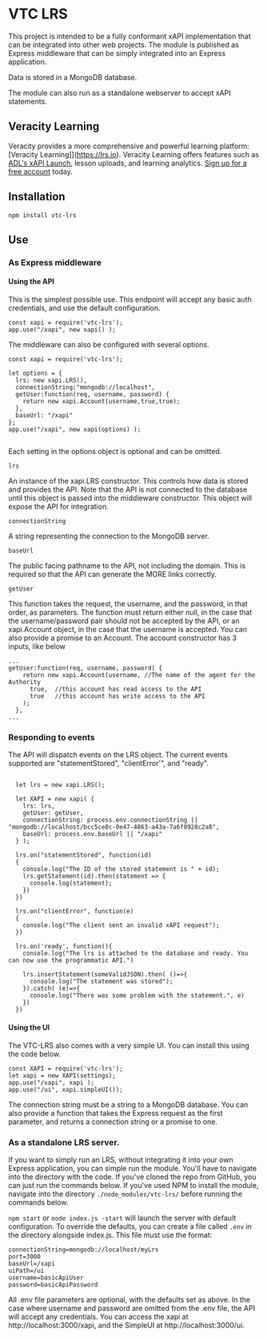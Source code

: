 # VTC LRS

This project is intended to be a fully conformant xAPI implementation that can be integrated into other web projects. The module is published as Express middleware that can be simply integrated into an Express application. 

Data is stored in a MongoDB database.

The module can also run as a standalone webserver to accept xAPI statements. 

## Veracity Learning
Veracity provides a more comprehensive and powerful learning platform: [Veracity Learning]](https://lrs.io). Veracity Learning 
offers features such as [ADL's xAPI Launch](https://github.com/adlnet/xapi-launch), lesson uploads, and learning analytics. [Sign up for a free account](https://lrs.io/ui/users/create/) today.

## Installation

`npm install vtc-lrs`

## Use

### As Express middleware

#### Using the API 
This is the simplest possible use. This endpoint will accept any basic auth credentials, and use the default configuration.
```
const xapi = require('vtc-lrs');
app.use("/xapi", new xapi() );

```

The middleware can also be configured with several options.
```
const xapi = require('vtc-lrs');

let options = {
  lrs: new xapi.LRS(),  
  connectionString:"mongodb://localhost",
  getUser:function(req, username, password) {
    return new xapi.Account(username,true,true);
  },
  baseUrl: "/xapi"
};
app.use("/xapi", new xapi(options) );


```

Each setting in the options object is optional and can be omitted. 

`lrs` 

An instance of the xapi.LRS constructor. This controls how data is stored and provides the API. Note that the API is not connected to the database until this object is passed into the middleware constructor. This object will expose the API for integration.


`connectionString`

A string representing the connection to the MongoDB server. 

`baseUrl`

The public facing pathname to the API, not including the domain. This is required so that the API can generate the MORE links correctly.  

`getUser`

This function takes the request, the username, and the password, in that order, as parameters. The function must return either null, in the case that the username/password pair should not be accepted by the API, or an xapi.Account object, in the case that the username is accepted. You can also provide a promise to an Account. The account constructor has 3 inputs, like below

```
...
getUser:function(req, username, password) {
    return new xapi.Account(username, //The name of the agent for the Authority
      true,  //this account has read access to the API
      true   //this account has write access to the API
    ); 
  },
...
```

### Responding to events

The API will dispatch events on the LRS object. The current events supported are "statementStored", "clientError'", and "ready".  
```
  
  let lrs = new xapi.LRS(); 
  
  let XAPI = new xapi( {
    lrs: lrs,
    getUser: getUser,
    connectionString: process.env.connectionString || "mongodb://localhost/bcc5ce8c-0e47-4863-a43a-7a6f8928c2a8",
    baseUrl: process.env.baseUrl || "/xapi"
  } );

  lrs.on("statementStored", function(id)
  {
    console.log("The ID of the stored statement is " + id);
    lrs.getStatement(id).then(statement => {
      console.log(statement);
    })
  })

  lrs.on("clientError", function(e)
  {
    console.log("The client sent an invalid xAPI request");
  })

  lrs.on('ready', function(){
    console.log("The lrs is attached to the database and ready. You can now use the programmatic API.")

    lrs.insertStatement(someValidJSON).then( ()=>{
      console.log("The statement was stored");
    }).catch( (e)=>{
      console.log("There was some problem with the statement.", e)
    })
  })

```

#### Using the UI

The VTC-LRS also comes with a very simple UI. You can install this using the code below.

```
const XAPI = require('vtc-lrs');
let xapi = new XAPI(settings);
app.use("/xapi", xapi );
app.use("/ui", xapi.simpleUI());
```

The connection string must be a string to a MongoDB database. You can also provide a function that takes the Express request as the first parameter, and returns a connection string or a promise to one. 

### As a standalone LRS server.

If you want to simply run an LRS, without integrating it into your own Express application, you can simple run the module. You'll have to navigate into the directory with the code. If you've cloned the repo from GitHub, you can just run the commands below. If you've used NPM to install the module, navigate into the directory `./node_modules/vtc-lrs/` before running the commands below.

`npm start` or `node index.js -start` will launch the server with default configuration. To override the defaults, you can create a file called `.env` in the directory alongside index.js. This file must use the format:

```
connectionString=mongodb://localhost/myLrs
port=3000
baseUrl=/xapi
uiPath=/ui
username=basicApiUser
password=basicApiPassword
```

All .env file parameters are optional, with the defaults set as above. In the case where username and password are omitted from the .env file, the API will accept any credentials. You can access the xapi at http://localhost:3000/xapi, and the SimpleUI at http://localhost:3000/ui.
